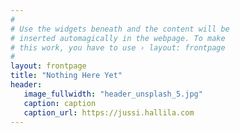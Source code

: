```yaml
---
#
# Use the widgets beneath and the content will be
# inserted automagically in the webpage. To make
# this work, you have to use › layout: frontpage
#
layout: frontpage
title: "Nothing Here Yet"
header:
   image_fullwidth: "header_unsplash_5.jpg"
   caption: caption
   caption_url: https://jussi.hallila.com
---
```

